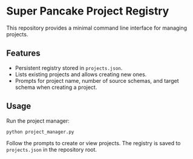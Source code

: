 # Super Pancake Project Registry

This repository provides a minimal command line interface for managing projects.

## Features
- Persistent registry stored in `projects.json`.
- Lists existing projects and allows creating new ones.
- Prompts for project name, number of source schemas, and target schema when creating a project.

## Usage
Run the project manager:

```bash
python project_manager.py
```

Follow the prompts to create or view projects. The registry is saved to `projects.json` in the repository root.
